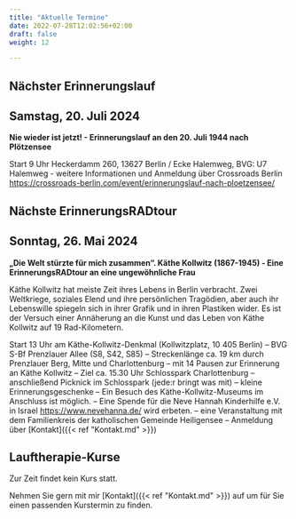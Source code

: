 ```yaml
---
title: "Aktuelle Termine"
date: 2022-07-28T12:02:56+02:00
draft: false
weight: 12

---
```

## Nächster Erinnerungslauf

## Samstag, 20. Juli 2024

__Nie wieder ist jetzt! - Erinnerungslauf an den 20. Juli 1944 nach Plötzensee__


Start 9 Uhr Heckerdamm 260, 13627 Berlin / Ecke Halemweg, BVG: U7 Halemweg - weitere Informationen und Anmeldung über Crossroads Berlin https://crossroads-berlin.com/event/erinnerungslauf-nach-ploetzensee/

## Nächste ErinnerungsRADtour

## Sonntag, 26. Mai 2024

__„Die Welt stürzte für mich zusammen“. Käthe Kollwitz (1867-1945) - Eine ErinnerungsRADtour an eine ungewöhnliche Frau__

Käthe Kollwitz hat meiste Zeit ihres Lebens in Berlin verbracht. Zwei Weltkriege, soziales Elend und ihre persönlichen Tragödien, aber auch ihr Lebenswille spiegeln sich in ihrer Grafik und in ihren Plastiken wider. Es ist der Versuch einer Annäherung an die Kunst und das Leben von Käthe Kollwitz auf 19 Rad-Kilometern. 

Start 13 Uhr am Käthe-Kollwitz-Denkmal (Kollwitzplatz, 10 405 Berlin) – BVG S-Bf Prenzlauer Allee (S8, S42, S85) – Streckenlänge ca. 19 km durch Prenzlauer Berg, Mitte und Charlottenburg – mit 14 Pausen zur Erinnerung an Käthe Kollwitz – Ziel ca. 15.30 Uhr Schlosspark Charlottenburg – anschließend Picknick im Schlosspark (jede:r bringt was mit) – kleine Erinnerungsgeschenke – Ein Besuch des Käthe-Kollwitz-Museums im Anschluss ist möglich. – Eine Spende für die Neve Hannah Kinderhilfe e.V. in Israel https://www.nevehanna.de/ wird erbeten. – eine Veranstaltung mit dem Familienkreis der katholischen Gemeinde Heiligensee – Anmeldung über [Kontakt]({{< ref "Kontakt.md" >}})


## Lauftherapie-Kurse

Zur Zeit findet kein Kurs statt. 

Nehmen Sie gern mit mir [Kontakt]({{< ref "Kontakt.md" >}}) auf um für Sie einen passenden Kurstermin zu finden. 






